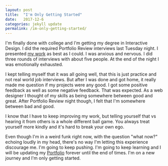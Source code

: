 ```yaml
---
layout: post
title:  "I'm Only Getting Started"
date:   2017-12-6 
categories: jekyll update
permalink: /im-only-getting-started/
---
```


I'm finally done with college and I'm getting my degree in Interactive Design. I did the required Portfolio Review interviews last Tuesday night. I presented [my work](http://yaroskycruz.com) as best as I could. I was anxious and nervous. I did three rounds of interviews with about five people. At the end of the night I was emotionally exhausted.

I kept telling myself that it was all going well, that this is just practice and not real world job interviews. But after I was done and got home, it really made me question if my projects were any good. I got some positive feedback as well as some negative feedback. That was expected. As a web designer I thought of my skills as being somewhere between good and great. After Portfolio Review night though, I felt that I'm somewhere between bad and good.

I know that I have to keep improving my work, but telling yourself that vs hearing it from others is a whole different ball game. You always treat yourself more kindly and it's hard to break your own ego.

Even though I'm in a weird funk right now, with the question "what now?" echoing loudly in my head, there's no way I'm letting this experience discourage me. I'm going to keep pushing. I'm going to keep learning and I will be updating my [Portfolio](http://yaroskycruz.com) forever until the end of times. I'm on a new journey and I'm only getting started.
